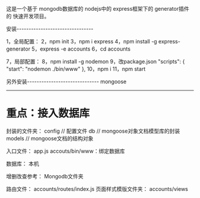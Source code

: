 这是一个基于
mongodb数据库的
nodejs中的
express框架下的
generator插件的
快速开发项目。

安装--------------------------------

1，全局配置：
2，npm init
3，npm i express
4，npm install -g express-generator
5，express -e accounts
6，cd accounts

7，局部配置：
8，npm install -g nodemon
9，改package.json 
  "scripts": {
    "start": "nodemon ./bin/www"
  },
10，npm i
11，npm start


另外安装------------------------------
mongoose

------------------------------------
# 重点：接入数据库

封装的文件夹：
config  // 配置文件
db      // mongoose对象文档模型库的封装
models  // mongoose文档的结构对象

入口文件：
app.js
accouts/bin/www：绑定数据库

数据库：
本机

增删改查参考：
Mongodb文件夹

路由文件：
accounts/routes/index.js
页面样式模版文件夹：
accounts/views


